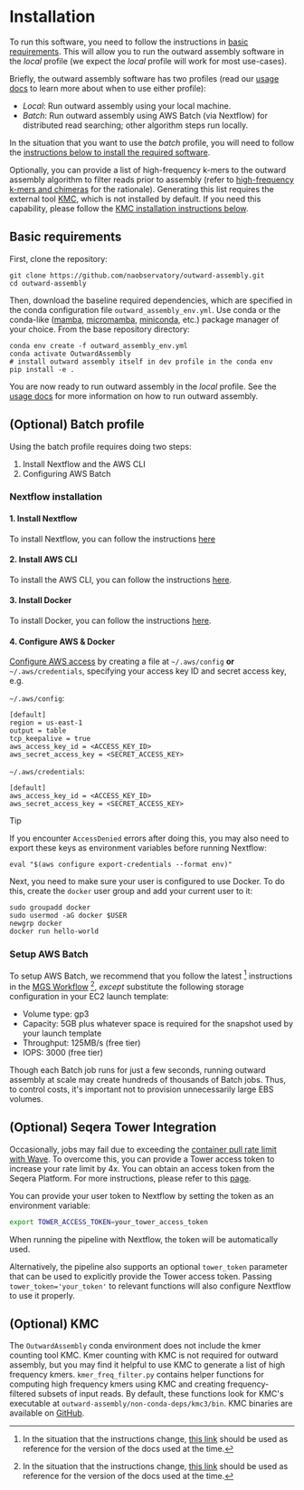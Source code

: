 # Installation

To run this software, you need to follow the instructions in [basic requirements](#basic-requirements). This will allow you to run the outward assembly software in the *local* profile (we expect the *local* profile will work for most use-cases).

Briefly, the outward assembly software has two profiles (read our [usage docs](./usage.md#profiles) to learn more about when to use either profile):
* *Local*: Run outward assembly using your local machine.
* *Batch*: Run outward assembly using AWS Batch (via Nextflow) for distributed read searching; other algorithm steps run locally.

In the situation that you want to use the *batch* profile, you will need to follow the [instructions below to install the required software](#optional-batch-profile).


Optionally, you can provide a list of high-frequency k-mers to the outward assembly algorithm to filter reads prior to assembly (refer to [high-frequency k-mers and chimeras](./algorithm_details.md#high-frequency-kmers-and-chimeras) for the rationale). Generating this list requires the external tool [KMC](https://github.com/refresh-bio/KMC), which is not installed by default. If you need this capability, please follow the [KMC installation instructions below](#optional-kmc).

## Basic requirements

First, clone the repository:

```
git clone https://github.com/naobservatory/outward-assembly.git
cd outward-assembly
```

Then, download the baseline required dependencies, which are specified in the conda configuration file `outward_assembly_env.yml`. Use conda or the conda-like ([mamba](https://mamba.readthedocs.io/en/latest/user_guide/mamba.html), [micromamba](https://mamba.readthedocs.io/en/latest/user_guide/micromamba.html), [miniconda](https://www.anaconda.com/docs/getting-started/miniconda/main), etc.) package manager of your choice. From the base repository directory: 

```
conda env create -f outward_assembly_env.yml
conda activate OutwardAssembly
# install outward assembly itself in dev profile in the conda env
pip install -e .
```

You are now ready to run outward assembly in the *local* profile. See the [usage docs](./usage.md) for more information on how to run outward assembly.

## (Optional) Batch profile

Using the batch profile requires doing two steps:

1. Install Nextflow and the AWS CLI
2. Configuring AWS Batch

### Nextflow installation

#### 1. Install Nextflow 
To install Nextflow, you can follow the instructions [here](https://www.nextflow.io/docs/latest/getstarted.html)

#### 2. Install AWS CLI
To install the AWS CLI, you can follow the instructions [here](https://docs.aws.amazon.com/cli/latest/userguide/getting-started-install.html).

#### 3. Install Docker
To install Docker, you can follow the instructions [here](https://docs.docker.com/engine/install/).

#### 4. Configure AWS & Docker

[Configure AWS access](https://www.nextflow.io/docs/latest/aws.html) by creating a file at `~/.aws/config` **or** `~/.aws/credentials`, specifying your access key ID and secret access key, e.g.

`~/.aws/config`:
```
[default]
region = us-east-1
output = table
tcp_keepalive = true
aws_access_key_id = <ACCESS_KEY_ID>
aws_secret_access_key = <SECRET_ACCESS_KEY>
```

`~/.aws/credentials`:
```
[default]
aws_access_key_id = <ACCESS_KEY_ID>
aws_secret_access_key = <SECRET_ACCESS_KEY>
```

> [!TIP]
> If you encounter `AccessDenied` errors after doing this, you may also need to export these keys as environment variables before running Nextflow:
>
> ```
> eval "$(aws configure export-credentials --format env)"
> ```

Next, you need to make sure your user is configured to use Docker. To do this, create the `docker` user group and add your current user to it:

```
sudo groupadd docker
sudo usermod -aG docker $USER
newgrp docker
docker run hello-world
```

### Setup AWS Batch

To setup AWS Batch, we recommend that you follow the latest [^1] instructions in the [MGS Workflow](https://github.com/naobservatory/mgs-workflow/blob/master/docs/batch.md) [^1], _except_ substitute the following storage configuration in your EC2 launch template:
* Volume type: gp3
* Capacity: 5GB plus whatever space is required for the snapshot used by your launch template
* Throughput: 125MB/s (free tier)
* IOPS: 3000 (free tier)

Though each Batch job runs for just a few seconds, running outward assembly at scale may create hundreds of thousands of Batch jobs. Thus, to control costs, it's important not to provision unnecessarily large EBS volumes. 

[^1]: In the situation that the instructions change, [this link](https://github.com/naobservatory/mgs-workflow/blob/9fe05a5ca9ce7cbc886927788f22c71ff9f26443/docs/batch.md) should be used as reference for the version of the docs used at the time.

## (Optional) Seqera Tower Integration
Occasionally, jobs may fail due to exceeding the [container pull rate limit with Wave](https://docs.seqera.io/wave/api).  To overcome this, you can provide a Tower access token to increase your rate limit by 4x. You can obtain an access token from the Seqera Platform. For more instructions, please refer to this [page](https://github.com/naobservatory/mgs-workflow/blob/master/docs/troubleshooting.md#api-container-errors).

You can provide your user token to Nextflow by setting the token as an environment variable:

```bash
export TOWER_ACCESS_TOKEN=your_tower_access_token
```
When running the pipeline with Nextflow, the token will be automatically used.

Alternatively, the pipeline also supports an optional `tower_token` parameter that can be used to explicitly provide the Tower access token. Passing `tower_token='your_token'` to relevant functions will also configure Nextflow to use it properly.

## (Optional) KMC

The `OutwardAssembly` conda environment does not include the kmer counting tool KMC. Kmer counting with KMC is not required for outward assembly, but you may find it helpful to use KMC to generate a list of high frequency kmers. `kmer_freq_filter.py` contains helper functions for computing high frequency kmers using KMC and creating frequency-filtered subsets of input reads. By default, these functions look for KMC's executable at `outward-assembly/non-conda-deps/kmc3/bin`. KMC binaries are available on [GitHub](https://github.com/refresh-bio/KMC/releases). 
